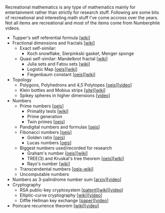 Recreational mathematics is any type of mathematics mainly for entertainment rather than strictly for research stuff. Following are some bits of recreational and interesting math stuff I've come accross over the years. Not all items are recreational and most of the items come from Numberphile videos.

 * Tupper's self referential formula [[wiki](https://en.wikipedia.org/wiki/Tupper%27s_self-referential_formula)]
 * Fractional dimensions and fractals [[wiki](https://en.wikipedia.org/wiki/Fractal)]
    * Exact self-similar:
      * Koch snowflake, Sierpinkski gasket, Menger sponge  
    * Quasi self-similar: Mandelbrot fractal [[wiki](https://en.wikipedia.org/wiki/Mandelbrot_set)]
      * Julia sets and Fatou sets [[wiki](https://en.wikipedia.org/wiki/Julia_set)]
      * Logistic Map [[oeis](https://oeis.org/A098587)][[wiki](https://en.wikipedia.org/wiki/Logistic_map)]
      * Fiegenbaum constant [[oeis](https://oeis.org/A006890)][[wiki](https://en.wikipedia.org/wiki/Feigenbaum_constants)]
 * Topology 
    * Polygons, Polyhedrons and 4,5 Polytopes [[oeis](https://oeis.org/A060296)][[video](https://www.youtube.com/watch?v=2s4TqVAbfz4)]
    * Klein bottles and Mobius strips [[site](https://www.kleinbottle.com/)][[wiki](https://en.wikipedia.org/wiki/Klein_bottle)]
    * Spikey spheres in higher dimensions [[video](https://www.youtube.com/watch?v=mceaM2_zQd8)]
 * Numbers
    * Prime numbers [[oeis](https://oeis.org/A000040)]
      * Primality tests [[wiki](https://en.wikipedia.org/wiki/Primality_test)]
      * Prime generation 
      * Twin primes [[oeis](https://oeis.org/A001097)]
    * Pandigital numbers and formulas [[oeis](https://oeis.org/A050278)]
    * Fibonacci numbers [[oeis](https://oeis.org/A000045)]
      * Golden ratio [[oeis](https://oeis.org/A001622)]
      * Lucas numbers [[oeis](https://oeis.org/A000032)]
    * Biggest numbers used/recorded for research
      * Graham's number [[oeis](https://oeis.org/A133613)][[wiki](https://en.wikipedia.org/wiki/Graham%27s_number)]
      * TREE(3) and Kruskal's tree theorem [[oeis](https://oeis.org/A300402)][[wiki](https://en.wikipedia.org/wiki/Kruskal%27s_tree_theorem)]
      * Rayo's number [[wiki](https://en.wikipedia.org/wiki/Rayo%27s_number)]
    * Transcendental numbers [[oeis-wiki](https://oeis.org/wiki/Transcendental_numbers)]
    * Uncomputable numbers
 * Numbers as 3-palindrome number sum [[arxiv](https://arxiv.org/abs/1706.10206)][[video](https://www.youtube.com/watch?v=OKhacWQ2fCs)]
 * Cryptography 
    * RSA public-key cryptosystem [[patent](https://patents.google.com/patent/US4405829)][[wiki](https://en.wikipedia.org/wiki/RSA_(cryptosystem))][[video](https://www.youtube.com/watch?v=JD72Ry60eP4)]
    * Elliptic-curve cryptography [[wiki](https://en.wikipedia.org/wiki/Elliptic-curve_cryptography)][[video](https://www.youtube.com/watch?v=NF1pwjL9-DE)]
    * Diffie Hellman key exchange [[paper](https://ee.stanford.edu/~hellman/publications/24.pdf)][[video](https://www.youtube.com/watch?v=NmM9HA2MQGI)]
 * Poincare recurrence theorem [[wiki](https://en.wikipedia.org/wiki/Poincar%C3%A9_recurrence_theorem)][[video](https://www.youtube.com/watch?v=1GCf29FPM4k)]
